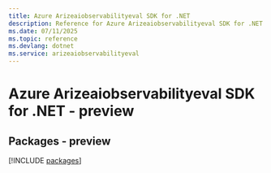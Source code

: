 ```yaml
---
title: Azure Arizeaiobservabilityeval SDK for .NET
description: Reference for Azure Arizeaiobservabilityeval SDK for .NET
ms.date: 07/11/2025
ms.topic: reference
ms.devlang: dotnet
ms.service: arizeaiobservabilityeval
---
```

# Azure Arizeaiobservabilityeval SDK for .NET - preview
## Packages - preview
[!INCLUDE [packages](arizeaiobservabilityeval-index.md)]